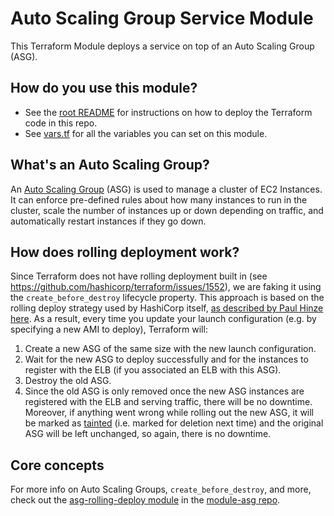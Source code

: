 # Auto Scaling Group Service Module

This Terraform Module deploys  a service on top of an Auto Scaling Group (ASG).

## How do you use this module?

* See the [root README](/) for instructions on how to deploy the Terraform code in this repo.
* See [vars.tf](./vars.tf) for all the variables you can set on this module.

## What's an Auto Scaling Group?

An [Auto Scaling Group](https://aws.amazon.com/autoscaling/) (ASG) is used to manage a cluster of EC2 Instances. It
can enforce pre-defined rules about how many instances to run in the cluster, scale the number of instances up or
down depending on traffic, and automatically restart instances if they go down.

## How does rolling deployment work?

Since Terraform does not have rolling deployment built in (see https://github.com/hashicorp/terraform/issues/1552), we
are faking it using the `create_before_destroy` lifecycle property. This approach is based on the rolling deploy
strategy used by HashiCorp itself, [as described by Paul Hinze
here](https://groups.google.com/forum/#!msg/terraform-tool/7Gdhv1OAc80/iNQ93riiLwAJ). As a result, every time you
update your launch configuration (e.g. by specifying a new AMI to deploy), Terraform will:

1. Create a new ASG of the same size with the new launch configuration.
1. Wait for the new ASG to deploy successfully and for the instances to register with the ELB (if you associated an ELB
   with this ASG).
1. Destroy the old ASG.
1. Since the old ASG is only removed once the new ASG instances are registered with the ELB and serving traffic, there
   will be no downtime. Moreover, if anything went wrong while rolling out the new ASG, it will be marked as
   [tainted](https://www.terraform.io/docs/commands/taint.html) (i.e. marked for deletion next time) and the original
   ASG will be left unchanged, so again, there is no downtime.

## Core concepts

For more info on Auto Scaling Groups, `create_before_destroy`, and more, check out the [asg-rolling-deploy
module](https://github.com/gruntwork-io/module-asg/tree/master/modules/asg-rolling-deploy) in the
[module-asg repo](https://github.com/gruntwork-io/module-asg).

